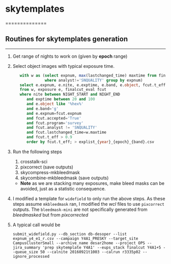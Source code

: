 # skytemplates
==============
## Routines for skytemplates generation
----------------------------------------

1. Get range of nights to work on (given by **epoch** range)

1. Select object images with typical exposure time.
    ```SQL
       with w as (select expnum, max(lastchanged_time) maxtime from finalcut_eval 
                  where analyst!='SNQUALITY' group by expnum) 
       select e.expnum, e.nite, e.exptime, e.band, e.object, fcut.t_eff 
       from w, exposure e, finalcut_eval fcut 
       where nite between NIGHT_START and NIGHT_END 
          and exptime between 20 and 100 
          and e.object like '%hex%' 
          and e.band='g' 
          and e.expnum=fcut.expnum 
          and fcut.accepted='True' 
          and fcut.program='survey' 
          and fcut.analyst != 'SNQUALITY' 
          and fcut.lastchanged_time=w.maxtime 
          and fcut.t_eff > 0.9 
          order by fcut.t_eff; > explist_{year}_{epoch}_{band}.csv
   ```

1. Run the following steps
    1. crosstalk-sci
    1. pixcorrect (save outputs)
    1. skycompress-mkbleedmask
    1. skycombine-mkbleedmask (save outputs)
    * **Note** as we are stacking many exposures, make bleed masks can be avoided, just as a statistic consequence.

1. I modified a template for `widefield` to only run the above steps. As these steps assume `mkbleedmask` ran, I modified the *wcl* files to use `pixcorrect` outputs. The `bleedmask-mini` are not specifically generated from *bleedmasked* but from *pixcorrected*

1. A typical call would be
    ```
    submit_widefield.py --db_section db-desoper --list expnum_y4_e1_r.csv --campaign Y4A1_PRESKY --target_site CampusClusterSmall --archive_name desar2home --project OPS --jira_summary 'prep skytemplate Y4A1' --eups_stack finalcut Y4A1+5 --queue_size 50 --calnite 20160921t1003 --calrun r3335p02 --ignore_processed
```
